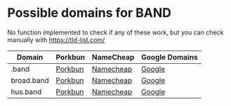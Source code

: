 # Possible domains for BAND

No function implemented to check if any of these work, but you can check manually with https://tld-list.com/

| Domain | Porkbun | NameCheap | Google Domains |
|---|---|---|---|
| .band | [Porkbun](https://porkbun.com/checkout/search?prb=e814663da1&tlds=&idnLanguage=&search=search&q=.band) | [Namecheap](https://www.namecheap.com/domains/registration/results/?domain=.band) | [Google](https://domains.google.com/registrar/search?searchTerm=.band) |
| broad.band | [Porkbun](https://porkbun.com/checkout/search?prb=e814663da1&tlds=&idnLanguage=&search=search&q=broad.band) | [Namecheap](https://www.namecheap.com/domains/registration/results/?domain=broad.band) | [Google](https://domains.google.com/registrar/search?searchTerm=broad.band) |
| hus.band | [Porkbun](https://porkbun.com/checkout/search?prb=e814663da1&tlds=&idnLanguage=&search=search&q=hus.band) | [Namecheap](https://www.namecheap.com/domains/registration/results/?domain=hus.band) | [Google](https://domains.google.com/registrar/search?searchTerm=hus.band) |
